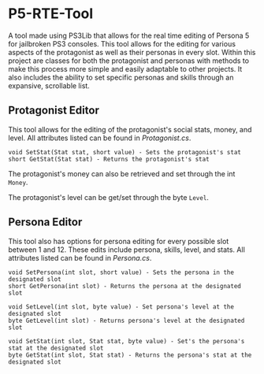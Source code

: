 # P5-RTE-Tool
A tool made using PS3Lib that allows for the real time editing of Persona 5 for jailbroken PS3 consoles. This tool allows for the editing for various aspects of the protagonist as well as their personas in every slot. Within this project are classes for both the protagonist and personas with methods to make this process more simple and easily adaptable to other projects. It also includes the ability to set specific personas and skills through an expansive, scrollable list.
## Protagonist Editor
This tool allows for the editing of the protagonist's social stats, money, and level. All attributes listed can be found in *Protagonist.cs*.

```
void SetStat(Stat stat, short value) - Sets the protagonist's stat
short GetStat(Stat stat) - Returns the protagonist's stat
```

The protagonist's money can also be retrieved and set through the int `Money`.

The protagonist's level can be get/set through the byte `Level`.

## Persona Editor
This tool also has options for persona editing for every possible slot between 1 and 12. These edits include persona, skills, level, and stats. All attributes listed can be found in *Persona.cs*.

```
void SetPersona(int slot, short value) - Sets the persona in the designated slot
short GetPersona(int slot) - Returns the persona at the designated slot
```
```
void SetLevel(int slot, byte value) - Set persona's level at the designated slot
byte GetLevel(int slot) - Returns persona's level at the designated slot
```
```
void SetStat(int slot, Stat stat, byte value) - Set's the persona's stat at the designated slot
byte GetStat(int slot, Stat stat) - Returns the persona's stat at the designated slot
```
